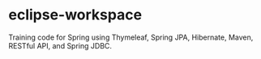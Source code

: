 # eclipse-workspace
 Training code for Spring using Thymeleaf, Spring JPA, Hibernate, Maven, RESTful API, and Spring JDBC.
